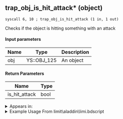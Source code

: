 ## trap_obj_is_hit_attack* (object)

`syscall 6, 10 ; trap_obj_is_hit_attack (1 in, 1 out)`

Checks if the object is hitting something with an attack

#### Input parameters
| Name | Type | Description
|------|------|------------
| obj   | YS::OBJ_125   | An object


#### Return Parameters
| Name | Type
|------|-----
| is_hit_attack   | bool   


<details>
	<summary>Appears in:</summary>
| filename | Entity (obj)
|----------|-------------
| limit\aladdin\limi.bdscript       |           

</details>

<details>
	<summary>Example Usage From limit\aladdin\limi.bdscript</summary>
```plaintext
L4020:
 popToSp 0
 pushFromFSp 0
 syscall 1, 225 ; trap_obj_is_star (1 in, 1 out)
 eqz 
 dup 
 jz L4035
 pushFromFSp 0
 syscall 6, 10 ; trap_obj_is_hit_attack (1 in, 1 out)
 eqzv
```
</details>

